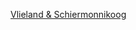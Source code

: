 




[Vlieland & Schiermonnikoog](http://loveencounterflow.github.io/vlieland-and-schiermonnikoog/)



